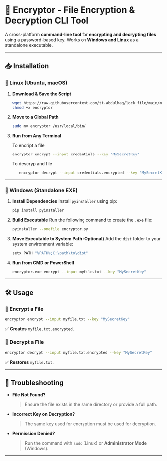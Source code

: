 # 🔐 Encryptor - File Encryption & Decryption CLI Tool

A cross-platform **command-line tool** for **encrypting and decrypting files** using a password-based key. Works on **Windows and Linux** as a standalone executable.


---

## 📥 Installation

### 🔹 Linux (Ubuntu, macOS)

1. **Download & Save the Script**
   ```sh
   wget https://raw.githubusercontent.com/tt-abdulhaq/lock_file/main/main.py -O encryptor
   chmod +x encryptor
   ```

2. **Move to a Global Path**
   ```sh
   sudo mv encryptor /usr/local/bin/
   ```

3. **Run from Any Terminal**

   To encript a file
   ```sh
   encryptor encrypt --input credentials --key "MySecretKey"
   ```
   To descryp and file 
   ```sh
      encryptor decrypt --input credentials.encrypted --key "MySecretKey"
      ```

---

### 🔹 Windows (Standalone EXE)

1. **Install Dependencies**
   Install `pyinstaller` using pip:
   ```sh
   pip install pyinstaller
   ```

2. **Build Executable**
   Run the following command to create the `.exe` file:
   ```sh
   pyinstaller --onefile encryptor.py
   ```

3. **Move Executable to System Path (Optional)**
   Add the `dist` folder to your system environment variable:
   ```sh
   setx PATH "%PATH%;C:\path\to\dist"
   ```

4. **Run from CMD or PowerShell**
   ```sh
   encryptor.exe encrypt --input myfile.txt --key "MySecretKey"
   ```

---

## 🛠 Usage

### 🔹 Encrypt a File
```sh
encryptor encrypt --input myfile.txt --key "MySecretKey"
```
✅ **Creates** `myfile.txt.encrypted`.

### 🔹 Decrypt a File
```sh
encryptor decrypt --input myfile.txt.encrypted --key "MySecretKey"
```
✅ **Restores** `myfile.txt`.

---

## 🔄 Troubleshooting

- **File Not Found?**
  > Ensure the file exists in the same directory or provide a full path.

- **Incorrect Key on Decryption?**
  > The same key used for encryption must be used for decryption.

- **Permission Denied?**
  > Run the command with `sudo` (Linux) or **Administrator Mode** (Windows).

---


